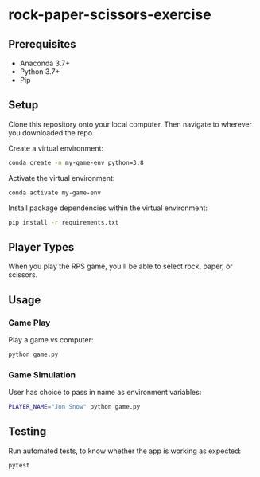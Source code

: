 # rock-paper-scissors-exercise

## Prerequisites

  + Anaconda 3.7+
  + Python 3.7+
  + Pip

## Setup

Clone this repository onto your local computer. Then navigate to wherever you downloaded the repo.

Create a virtual environment:

```sh
conda create -n my-game-env python=3.8
```

Activate the virtual environment:

```sh
conda activate my-game-env
```

Install package dependencies within the virtual environment:

```sh
pip install -r requirements.txt
```

## Player Types

When you play the RPS game, you'll be able to select rock, paper, or scissors. 

## Usage

### Game Play

Play a game vs computer:

```sh
python game.py
```


### Game Simulation

User has choice to pass in name as environment variables:

```sh
PLAYER_NAME="Jon Snow" python game.py
```


## Testing

Run automated tests, to know whether the app is working as expected:

```sh
pytest
```
